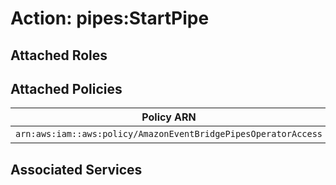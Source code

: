 # Action: pipes:StartPipe

## Attached Roles

## Attached Policies

| Policy ARN | Policy Name |
|------------|-------------|
| `arn:aws:iam::aws:policy/AmazonEventBridgePipesOperatorAccess` | [AmazonEventBridgePipesOperatorAccess](../policies.md#amazoneventbridgepipesoperatoraccess) |

## Associated Services

